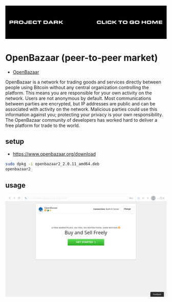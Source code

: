 [![](media/project_dark_home.png)](documentation.md)

# OpenBazaar (peer-to-peer market)

- [OpenBazaar](https://openbazaar.org/)

OpenBazaar is a network for trading goods and services directly between people using Bitcoin without any central organization controlling the platform. This means you are responsible for your own activity on the network. Users are not anonymous by default. Most communications between parties are encrypted, but IP addresses are public and can be associated with activity on the network. Malicious parties could use this information against you; protecting your privacy is your own responsibility. The OpenBazaar community of developers has worked hard to deliver a free platform for trade to the world.

## setup

- <https://www.openbazaar.org/download>

```Bash
sudo dpkg -i openbazaar2_2.0.11_amd64.deb
openbazaar2
```

## usage

![](media/2017-09-18T1617Z.png)
